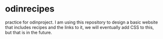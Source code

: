 # odinrecipes
practice for odinproject.
I am using this repository to design a basic website
that includes recipes and the links to it, we will 
eventually add CSS to this, but that is in the future.